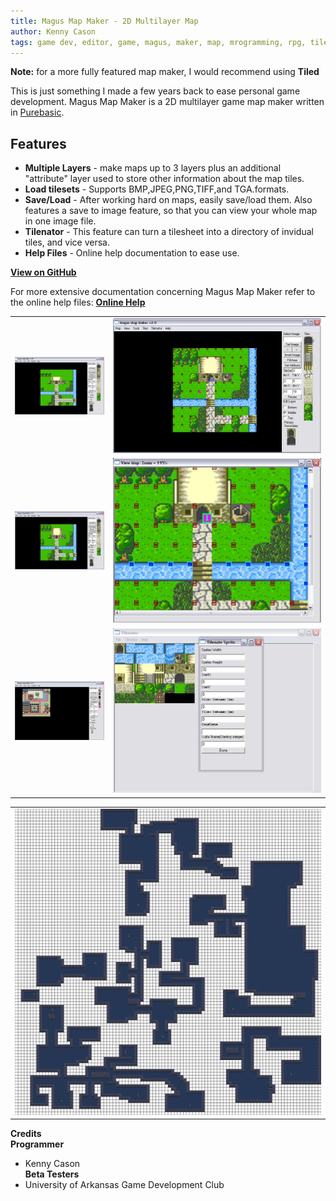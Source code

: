 ```yaml
---
title: Magus Map Maker - 2D Multilayer Map
author: Kenny Cason
tags: game dev, editor, game, magus, maker, map, mrogramming, rpg, tile
---
```


<b>Note:</b> for a more fully featured map maker, I would recommend using <b>Tiled</b>

This is just something I made a few years back to ease personal game development.
Magus Map Maker is a 2D multilayer game map maker written in <a href="http://www.purebasic.com" target="_blank">Purebasic</a>.

## Features
- <b>Multiple Layers</b> - make maps up to 3 layers plus an additional "attribute" layer used to store other information about the map tiles.
- <b>Load tilesets</b> - Supports BMP,JPEG,PNG,TIFF,and TGA.formats.
- <b>Save/Load</b> - After working hard on maps, easily save/load them. Also features a save to image feature, so that you can view your whole map in one image file.
- <b>Tilenator</b> - This feature can turn a tilesheet into a directory of invidual tiles, and vice versa.
- <b>Help Files</b> - Online help documentation to ease use.

<a href="https://github.com/kennycason/magus_map_maker" target="_blank"><b>View on GitHub</b></a>

For more extensive documentation concerning Magus Map Maker refer to the online help files: <a href="/code/pb/mmm/help/"><b>Online Help</b></a>

<table><tr>
<td><a href="/code/pb/mmm/2nd_layer.JPG"><img width="333px" src="/code/pb/mmm/2nd_layer.JPG" /></a></td>
<td><a href="/images/mmm/all_layers.JPG"><img width="333px" src="/code/pb/mmm/all_layers.JPG" alt="2D Tile Map Maker"/></a></td>
</tr><tr>
<td><a href="/code/pb/mmm/up_to_3rd_layer.JPG"><img width="333px" src="/code/pb/mmm/up_to_3rd_layer.JPG"alt="2D Tile Map Maker" /></a></td>
<td><a href="/code/pb/mmm/show_image.JPG"><img width="333px" src="/code/pb/mmm/show_image.JPG" alt="2D Tile Map Maker"/></a></td>
</tr><tr>
<td><a href="/code/pb/mmm/map16x16.JPG"><img width="333px" src="/code/pb/mmm/map16x16.JPG" alt="2D Tile Map Maker"/></a></td>
<td width="333px"><a href="/code/pb/mmm/sprite_sheet.JPG"><img width="333px" src="/code/pb/mmm/sprite_sheet.JPG" alt="2D Tile Map Maker"/></a></td>
</tr></table>
<table><tr><td><a href="/code/pb/mmm/cave.JPG"><img width="900px" src="/code/pb/mmm/cave.JPG" alt="2D Tile Map Maker"/></a></td></tr></table>


<b>Credits</b><br/>
<b>Programmer</b><br/>
- Kenny Cason<br/>
<b>Beta Testers</b><br/>
- University of Arkansas Game Development Club<br/>
